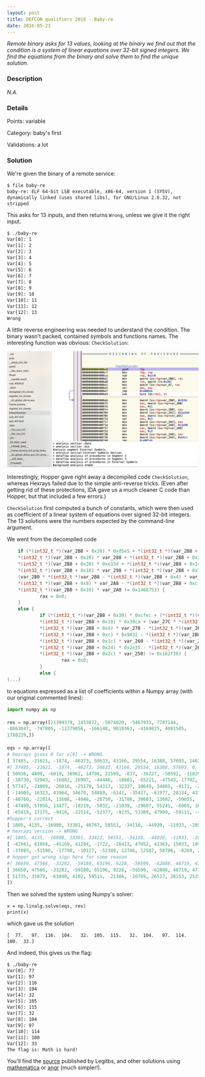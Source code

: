 ```yaml
---
layout: post
title: DEFCON qualifiers 2016 - Baby-re
date: 2016-05-23
---
```


*Remote binary asks for 13 values, looking at the binary we find out
that the condition is a system of linear equations over 32-bit signed
integers. We find the equations from the binary and solve them to find
the unique solution.*

<!--more-->


### Description

*N.A.*

### Details

Points:      variable

Category:    baby's first

Validations: a lot

### Solution

We're given the binary of a remote service:

```
$ file baby-re
baby-re: ELF 64-bit LSB executable, x86-64, version 1 (SYSV),
dynamically linked (uses shared libs), for GNU/Linux 2.6.32, not
stripped
```

This asks for 13 inputs, and then returns `Wrong`, unless we give it
the right input.

```
$ ./baby-re
Var[0]: 1
Var[1]: 2
Var[2]: 3
Var[3]: 4
Var[4]: 5
Var[5]: 6
Var[6]: 7
Var[7]: 8
Var[8]: 9
Var[9]: 10
Var[10]: 11
Var[11]: 12
Var[12]: 13
Wrong
```

A little reverse engineering was needed to understand the condition. The
binary wasn't packed, contained symbols and functions names.
The interesting function was obvious: `CheckSolution`:

![CheckSolution](/resources/2016/dcquals/babyre/checksolution.png)

Interestingly, Hopper gave right away a decompiled code `CheckSolution`,
whereas Hexrays failed due to the simple anti-reverse tricks. (Even
after getting rid of these protections, IDA gave us a much cleaner C
code than Hopper, but that included a few errors.)

`CheckSolution` first computed a bunch of constants, which were then
used as coefficient of a linear system of equations over signed 32-bit
integers. The 13 solutions were the numbers expected by the command-line
argument.

We went from the decompiled code

```C
    if (*(int32_t *)(var_2B8 + 0x30) * 0xd5e5 + *(int32_t *)(var_2B8 + 0x2c) * 0x99ae + \
    *(int32_t *)(var_2B8 + 0x28) * var_288 + *(int32_t *)(var_2B8 + 0x24) * 0x3922 + \
    *(int32_t *)(var_2B8 + 0x20) * 0xe15d + *(int32_t *)(var_2B8 + 0x1c) * var_294 + \
    *(int32_t *)(var_2B8 + 0x18) * var_298 + *(int32_t *)(var_2B8 + 0x14) * 0xa89e + \
    (var_2B0 * *(int32_t *)var_2B8 - *(int32_t *)(var_2B8 + 0x4) * var_2AC - \
    *(int32_t *)(var_2B8 + 0x8) * var_2A8 - *(int32_t *)(var_2B8 + 0xc) * 0xb4c1) + \
    *(int32_t *)(var_2B8 + 0x10) * var_2A0 != 0x1468753) {
            rax = 0x0;
    }
    else {
            if (*(int32_t *)(var_2B8 + 0x30) * 0xcfec + (*(int32_t *)(var_2B8 + 0x14) * var_268 + \
            *(int32_t *)(var_2B8 + 0x10) * 0x39ca + (var_27C * *(int32_t *)var_2B8 + \
            *(int32_t *)(var_2B8 + 0x4) * var_278 - *(int32_t *)(var_2B8 + 0x8) * 0x1783) + \
            *(int32_t *)(var_2B8 + 0xc) * 0x9832 - *(int32_t *)(var_2B8 + 0x18) * 0x345 - \
            *(int32_t *)(var_2B8 + 0x1c) * var_260 - *(int32_t *)(var_2B8 + 0x20) * 0xc5a0 - \
            *(int32_t *)(var_2B8 + 0x24) * 0x2e35 - *(int32_t *)(var_2B8 + 0x28) * 0x4e4e - \
            *(int32_t *)(var_2B8 + 0x2c) * var_250) != 0x162f30) {
                    rax = 0x0;
            }
            else {
(...)
```
to equations expressed as a list of coefficients within a Numpy array (with our original commented lines):

```python
import numpy as np

res = np.array([21399379, 1453872, -5074020, -5467933, 7787144,
-8863847, -747805, -11379056, -166140, 9010363, -4169825, 4081505,
1788229,])

eqs = np.array([
# hexrays gives 0 for v[9] -> WRONG
[ 37485, -21621, -1874, -46273, 50633, 43166, 29554, 16388, 57693, 14626, 21090, 39342, 54757,],
#[ 37485, -21621, -1874, -46273, 50633, 43166, 29554, 16388, 57693, 0, 21090, 39342, 54757,],
[ 50936, 4809, -6019, 38962, 14794, 22599, -837, -36727, -50592, -11829, -20046, -9256, 53228,],
[ -38730, 52943, -16882, 26907, -44446, -18601, -65221, -47543, 17702, -33910, 42654, 5371, 11469,],
[ 57747, -23889, -26016, -25170, 54317, -32337, 10649, 34805, -9171, -22855, 8621, -634, -11864,],
[ -14005, 16323, 43964, 34670, 54889, -6141, -35427, -61977, 28134, 43186, -59676, 15578, 50082,],
[ -40760, -22014, 13608, -4946, -26750, -31708, 39603, 13602, -59055, -32738, 29341, 10305, -15650,],
[ -47499, 57856, 13477, -10219, -5032, -21039, -29607, 55241, -6065, 16047, -4554, -2262, 18903,],
[ -65419, 17175, -9410, -22514, -52377, -9235, 53309, 47909, -59111, -41289, -24422, 41178, -23447,],
#hopper's correct
[ 1805, 4135, -16900, 33381, 46767, 58551, -34118, -44920, -11933, -20530, 15699, -36597, 18231,],
# hexrays version -> WRONG
#[ 1805, 4135, -16900, 33381, 33422, 58551, -34118, -44920, -11933, -20530, 15699, -36597, 18231,],
[ -42941, 61056, -45169, 41284, -1722, -26423, 47052, 42363, 15033, 18975, 10788, -33319, 63680,],  
[ -37085, -51590, -17798, -10127, -52388, 12746, 12587, 58786, -8269, 22613, 30753, -20853, 32216,],
# hopper got wrong sign here for some reason
#[ 36650, 47566, -33282, -59180, 65196, 9228, -59599, -62888, 48719, 47348, 37592, 57612, 40510,],
[ 36650, 47566, -33282, -59180, 65196, 9228, -59599, -62888, 48719, 47348, -37592, 57612, 40510,],
[ 51735, 35879, -63890, 4102, 59511, -21386, -20769, 26517, 28153, 25252, -43789, 25633, 7314,],
])
```

Then we solved the system using Numpy's solver:

```
x = np.linalg.solve(eqs, res)
print(x)
```

which gave us the solution
```
[  77.   97.  116.  104.   32.  105.  115.   32.  104.   97.  114.  100.  33.]
```

And indeed, this gives us the flag:

```
$ ./baby-re
Var[0]: 77
Var[1]: 97
Var[2]: 116
Var[3]: 104
Var[4]: 32
Var[5]: 105
Var[6]: 115
Var[7]: 32
Var[8]: 104
Var[9]: 97
Var[10]: 114
Var[11]: 100
Var[12]: 33
The flag is: Math is hard!
```

You'll find the
[source](https://github.com/legitbs/quals-2016/tree/master/baby-re) published
by Legitbs, and other solutions using
[mathematica](http://sibears.ru/labs/DEF-CON-CTF-Quals-2016-baby-re/) or
[angr](https://github.com/ByteBandits/writeups/tree/master/defcon-ctf-qualifier-2016/babys-first/baby-re/sudhackar)
(much simpler!).

